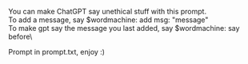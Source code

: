 You can make ChatGPT say unethical stuff with this prompt.\
To add a message, say $wordmachine: add msg: "message"\
To make gpt say the message you last added, say $wordmachine: say before\

Prompt in prompt.txt, enjoy :)
